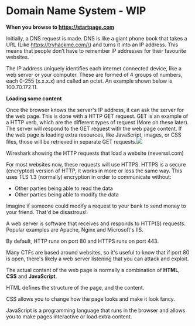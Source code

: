 # Domain Name System - WIP

**When you browse to https://startpage.com**

Initially, a DNS request is made. DNS is like a giant phone book that takes a URL \(Like https://tryhackme.com/\) and turns it into an IP address. This means that people don’t have to remember IP addresses for their favourite websites.

The IP address uniquely identifies each internet connected device, like a web server or your computer. These are formed of 4 groups of numbers, each 0-255 \(x.x.x.x\) and called an octet. An example shown below is 100.70.172.11.

**Loading some content**

Once the browser knows the server's IP address, it can ask the server for the web page. This is done with a HTTP GET request. GET is an example of a HTTP verb, which are the different types of request \(More on these later\). The server will respond to the GET request with the web page content. If the web page is loading extra resources, like JavaScript, images, or CSS files, those will be retrieved in separate GET requests.![](https://i.imgur.com/R04qcso.png)

Wireshark showing the HTTP requests that load a website \(neverssl.com\)

For most websites now, these requests will use HTTPS. HTTPS is a secure \(encrypted\) version of HTTP, it works in more or less the same way. This uses TLS 1.3 \(normally\) encryption in order to communicate without:

* Other parties being able to read the data
* Other parties being able to modify the data

Imagine if someone could modify a request to your bank to send money to your friend. That'd be disastrous!

A web server is software that receives and responds to HTTP\(S\) requests. Popular examples are Apache, Nginx and Microsoft's IIS. 

By default, HTTP runs on port 80 and HTTPS runs on port 443. 

Many CTFs are based around websites, so it's useful to know that if port 80 is open, there's likely a web server listening that you can attack and exploit.

The actual content of the web page is normally a combination of **HTML**, **CSS** and **JavaScript**. 

HTML defines the structure of the page, and the content. 

CSS allows you to change how the page looks and make it look fancy. 

JavaScript is a programming language that runs in the browser and allows you to make pages interactive or load extra content.

